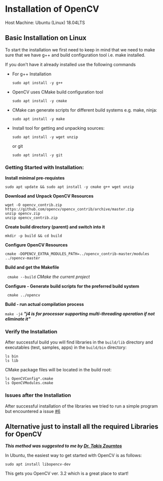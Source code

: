 
# Installation of OpenCV 

Host Machine: Ubuntu (Linux) 18.04LTS 

## Basic Installation on Linux 

To start the installation we first need to keep in mind that we need to make sure that we have g++ and build configuration tool i.e. make installed. 

If you don't have it already installed use the following commands 

* For g++ Installation

	```sudo apt install -y g++```

* OpenCV uses CMake build configuration tool

	```sudo apt install -y cmake```

* CMake can generate scripts for different build systems e.g. make, ninja:

	```sudo apt install -y make```

* Install tool for getting and unpacking sources:

	```sudo apt install -y wget unzip```

   or git

	```sudo apt install -y git```

### Getting Started with Installation:

**Install minimal pre-requistes**

```
sudo apt update && sudo apt install -y cmake g++ wget unzip
```

**Download and Unpack OpenCV Resources**

```wget -O opencv.zip https://github.com/opencv/opencv/archive/master.zip
wget -O opencv_contrib.zip https://github.com/opencv/opencv_contrib/archive/master.zip
unzip opencv.zip
unzip opencv_contrib.zip
```

**Create build directory (parent) and switch into it**

```mkdir -p build && cd build```

**Configure OpenCV Resources**

```cmake -DOPENCV_EXTRA_MODULES_PATH=../opencv_contrib-master/modules ../opencv-master```

**Build and get the Makefile**

``` cmake --build```    _CMake the current project_

**Configure - Generate build scripts for the preferred build system**

``` cmake ../opencv```

**Build - run actual compilation process**

```make -j4```    **_"j4 is for processor supporting multi-threading operation if not eliminate it"_**

### Verify the Installation

After successful build you will find libraries in the ```build/lib``` directory and executables (test, samples, apps) in the ```build/bin``` directory:

```
ls bin
ls lib
```

CMake package files will be located in the build root:

```
ls OpenCVConfig*.cmake
ls OpenCVModules.cmake
```

### Issues after the Installation

After successful installation of the libraries we tried to run a simple program but encountered a issue [#6](https://github.com/zrajani/Image_Beautification_and_Advancement/issues/6) 

## Alternative just to install all the required Libraries for OpenCV

**_This method was suggested to me by [Dr. Takis Zourntos](https://github.com/takiszourntos)_**

In Ubuntu, the easiest way to get started with OpenCV is as follows:

```sudo apt install libopencv-dev```

This gets you OpenCV ver. 3.2 which is a great place to start!
